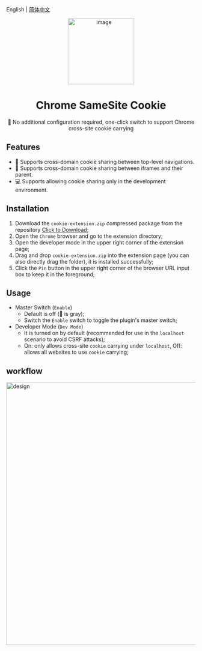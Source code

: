 English | [简体中文](README.md)

<div align=center>
<img width="176" alt="image" src="https://github.com/daylenjeez/chrome-samesite-cookie/assets/111993029/8dc9eeca-eb78-42cb-b6a7-635c70d2f31e">
</div>
<h1 align="center">Chrome SameSite Cookie</h1>

<p align="center">🌟 No additional configuration required, one-click switch to support Chrome cross-site cookie carrying </p>

## Features
- 🎨 Supports cross-domain cookie sharing between top-level navigations.
- 🚗 Supports cross-domain cookie sharing between iframes and their parent.
- 💻 Supports allowing cookie sharing only in the development environment.

## Installation
1. Download the `cookie-extension.zip` compressed package from the repository <a href="https://github.com/daylenjeez/chrome-samesite-cookie/raw/main/cookie-extension.zip">Click to Download</a>;
2. Open the `Chrome` browser and go to the extension directory;
3. Open the developer mode in the upper right corner of the extension page;
4. Drag and drop `cookie-extension.zip` into the extension page (you can also directly drag the folder), it is installed successfully;
5. Click the `Pin` button in the upper right corner of the browser URL input box to keep it in the foreground;

## Usage
- Master Switch (`Enable`)
  - Default is off (🍪 is gray);
  - Switch the `Enable` switch to toggle the plugin's master switch;
- Developer Mode (`Dev Mode`)
  - It is turned on by default (recommended for use in the `localhost` scenario to avoid CSRF attacks);
  - On: only allows cross-site `cookie` carrying under `localhost`, Off: allows all websites to use `cookie` carrying;

## workflow
<div align="left">
  <img width="700" alt="design" src="https://github.com/daylenjeez/chrome-samesite-cookie/assets/111993029/13e0cd28-c155-42f3-bd68-cbd984f2d748">
</div>
